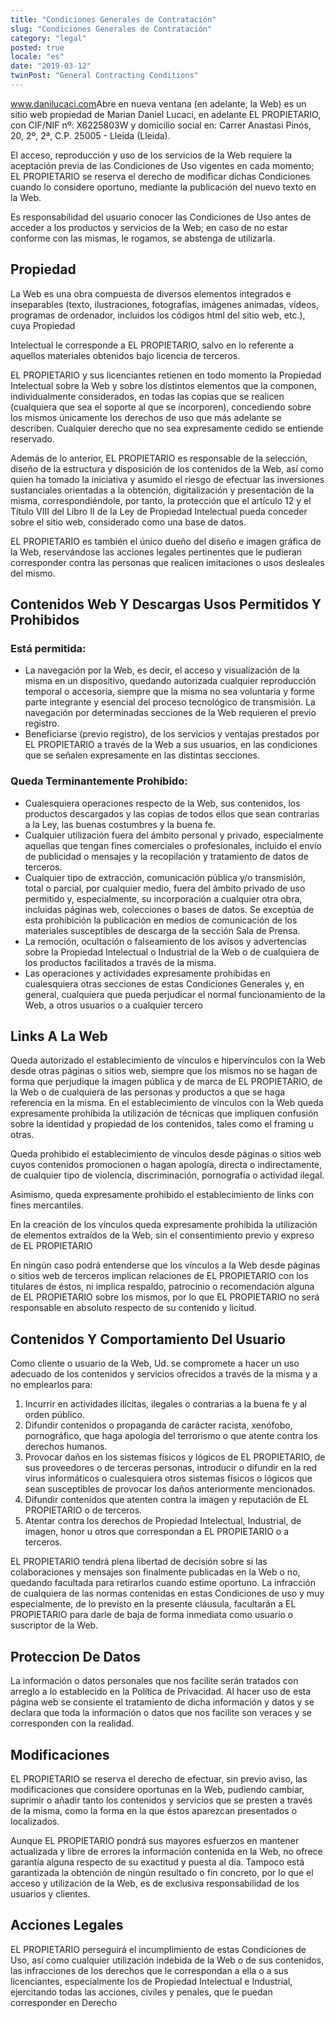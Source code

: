 ```yaml
---
title: "Condiciones Generales de Contratación"
slug: "Condiciones Generales de Contratación"
category: "legal"
posted: true
locale: "es"
date: "2019-03-12"
twinPost: "General Contracting Conditions"
---
```


<a href="https://www.danilucaci.com/es" target="_blank" rel="noopener">www.danilucaci.com<span class="sr-only">Abre en nueva ventana</span><span aria-hidden="true" class="external-link"></span></a> (en adelante, la Web) es un sitio web propiedad de Marian Daniel Lucaci, en adelante EL PROPIETARIO, con CIF/NIF nº: X6225803W y domicilio social en: Carrer Anastasi Pinós, 20, 2º, 2ª, C.P. 25005 - Lleida (Lleida).

El acceso, reproducción y uso de los servicios de la Web requiere la aceptación previa de las Condiciones de Uso vigentes en cada momento; EL PROPIETARIO se reserva el derecho de modificar dichas Condiciones cuando lo considere oportuno, mediante la publicación del nuevo texto en la Web.

Es responsabilidad del usuario conocer las Condiciones de Uso antes de acceder a los productos y servicios de la Web; en caso de no estar conforme con las mismas, le rogamos, se abstenga de utilizarla.

## Propiedad

La Web es una obra compuesta de diversos elementos integrados e inseparables (texto, ilustraciones, fotografías, imágenes animadas, vídeos, programas de ordenador, incluidos los códigos html del sitio web, etc.), cuya Propiedad

Intelectual le corresponde a EL PROPIETARIO, salvo en lo referente a aquellos materiales obtenidos bajo licencia de terceros.

EL PROPIETARIO y sus licenciantes retienen en todo momento la Propiedad Intelectual sobre la Web y sobre los distintos elementos que la componen, individualmente considerados, en todas las copias que se realicen (cualquiera que sea el soporte al que se incorporen), concediendo sobre los mismos únicamente los derechos de uso que más adelante se describen. Cualquier derecho que no sea expresamente cedido se entiende reservado.

Además de lo anterior, EL PROPIETARIO es responsable de la selección, diseño de la estructura y disposición de los contenidos de la Web, así como quien ha tomado la iniciativa y asumido el riesgo de efectuar las inversiones sustanciales orientadas a la obtención, digitalización y presentación de la misma, correspondiéndole, por tanto, la protección que el artículo 12 y el Título VIII del Libro II de la Ley de Propiedad Intelectual pueda conceder sobre el sitio web, considerado como una base de datos.

EL PROPIETARIO es también el único dueño del diseño e imagen gráfica de la Web, reservándose las acciones legales pertinentes que le pudieran corresponder contra las personas que realicen imitaciones o usos desleales del mismo.

## Contenidos Web Y Descargas Usos Permitidos Y Prohibidos

### Está permitida:

* La navegación por la Web, es decir, el acceso y visualización de la misma en un dispositivo, quedando autorizada cualquier reproducción temporal o accesoria, siempre que la misma no sea voluntaria y forme parte integrante y esencial del proceso tecnológico de transmisión. La navegación por determinadas secciones de la Web requieren el previo registro.
* Beneficiarse (previo registro), de los servicios y ventajas prestados por EL PROPIETARIO a través de la Web a sus usuarios, en las condiciones que se señalen expresamente en las distintas secciones.

### Queda Terminantemente Prohibido:

* Cualesquiera operaciones respecto de la Web, sus contenidos, los productos descargados y las copias de todos ellos que sean contrarias a la Ley, las buenas costumbres y la buena fe.
* Cualquier utilización fuera del ámbito personal y privado, especialmente aquellas que tengan fines comerciales o profesionales, incluido el envío de publicidad o mensajes y la recopilación y tratamiento de datos de terceros.
* Cualquier tipo de extracción, comunicación pública y/o transmisión, total o parcial, por cualquier medio, fuera del ámbito privado de uso permitido y, especialmente, su incorporación a cualquier otra obra, incluidas páginas web, colecciones o bases de datos. Se exceptúa de esta prohibición la publicación en medios de comunicación de los materiales susceptibles de descarga de la sección Sala de Prensa.
* La remoción, ocultación o falseamiento de los avisos y advertencias sobre la Propiedad Intelectual o Industrial de la Web o de cualquiera de los productos facilitados a través de la misma.
* Las operaciones y actividades expresamente prohibidas en cualesquiera otras secciones de estas Condiciones Generales y, en general, cualquiera que pueda perjudicar el normal funcionamiento de la Web, a otros usuarios o a cualquier tercero

## Links A La Web

Queda autorizado el establecimiento de vínculos e hipervínculos con la Web desde otras páginas o sitios web, siempre que los mismos no se hagan de forma que perjudique la imagen pública y de marca de EL PROPIETARIO, de la Web o de cualquiera de las personas y productos a que se haga referencia en la misma. En el establecimiento de vínculos con la Web queda expresamente prohibida la utilización de técnicas que impliquen confusión sobre la identidad y propiedad de los contenidos, tales como el framing u otras.

Queda prohibido el establecimiento de vínculos desde páginas o sitios web cuyos contenidos promocionen o hagan apología, directa o indirectamente, de cualquier tipo de violencia, discriminación, pornografía o actividad ilegal.

Asimismo, queda expresamente prohibido el establecimiento de links con fines mercantiles.

En la creación de los vínculos queda expresamente prohibida la utilización de elementos extraídos de la Web, sin el consentimiento previo y expreso de EL PROPIETARIO

En ningún caso podrá entenderse que los vínculos a la Web desde páginas o sitios web de terceros implican relaciones de EL PROPIETARIO con los titulares de éstos, ni implica respaldo, patrocinio o recomendación alguna de EL PROPIETARIO sobre los mismos, por lo que EL PROPIETARIO no será responsable en absoluto respecto de su contenido y licitud.

## Contenidos Y Comportamiento Del Usuario

Como cliente o usuario de la Web, Ud. se compromete a hacer un uso adecuado de los contenidos y servicios ofrecidos a través de la misma y a no emplearlos para:

1. Incurrir en actividades ilícitas, ilegales o contrarias a la buena fe y al orden público.
2. Difundir contenidos o propaganda de carácter racista, xenófobo, pornográfico, que haga apología del terrorismo o que atente contra los derechos humanos.
3. Provocar daños en los sistemas físicos y lógicos de EL PROPIETARIO, de sus proveedores o de terceras personas, introducir o difundir en la red virus informáticos o cualesquiera otros sistemas físicos o lógicos que sean susceptibles de provocar los daños anteriormente mencionados.
4. Difundir contenidos que atenten contra la imagen y reputación de EL PROPIETARIO o de terceros.
5. Atentar contra los derechos de Propiedad Intelectual, Industrial, de imagen, honor u otros que correspondan a EL PROPIETARIO o a terceros.

EL PROPIETARIO tendrá plena libertad de decisión sobre si las colaboraciones y mensajes son finalmente publicadas en la Web o no, quedando facultada para retirarlos cuando estime oportuno. La infracción de cualquiera de las normas contenidas en estas Condiciones de uso y muy especialmente, de lo previsto en la presente cláusula, facultarán a EL PROPIETARIO para darle de baja de forma inmediata como usuario o suscriptor de la Web.

## Proteccion De Datos

La información o datos personales que nos facilite serán tratados con arreglo a lo establecido en la Política de Privacidad. Al hacer uso de esta página web se consiente el tratamiento de dicha información y datos y se declara que toda la información o datos que nos facilite son veraces y se corresponden con la realidad.

## Modificaciones

EL PROPIETARIO se reserva el derecho de efectuar, sin previo aviso, las modificaciones que considere oportunas en la Web, pudiendo cambiar, suprimir o añadir tanto los contenidos y servicios que se presten a través de la misma, como la forma en la que éstos aparezcan presentados o localizados.

Aunque EL PROPIETARIO pondrá sus mayores esfuerzos en mantener actualizada y libre de errores la información contenida en la Web, no ofrece garantía alguna respecto de su exactitud y puesta al día. Tampoco está garantizada la obtención de ningún resultado o fin concreto, por lo que el acceso y utilización de la Web, es de exclusiva responsabilidad de los usuarios y clientes.

## Acciones Legales

EL PROPIETARIO perseguirá el incumplimiento de estas Condiciones de Uso, así como cualquier utilización indebida de la Web o de sus contenidos, las infracciones de los derechos que le correspondan a ella o a sus licenciantes, especialmente los de Propiedad Intelectual e Industrial, ejercitando todas las acciones, civiles y penales, que le puedan corresponder en Derecho